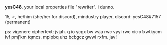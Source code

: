 **yesC48**.
your local properties file "rewriter". i dunno.

15,
♂️,
he/him (she/her for discord),
mindustry player,
discord: yesC48#7157 (permanent)

ps: vigenere ciphertext:
jvjah. q io ycgx bw vvja rwc vyyi rwc cic xfxwtkycm ivf pmj'km tqmcs. mpipbq uhz bcbgcz gwwi rxfm. jav!
